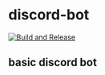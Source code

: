 # discord-bot
[![Build and Release](https://github.com/mattkasun/discord-bot/actions/workflows/buildandrelease.yml/badge.svg)](https://github.com/mattkasun/discord-bot/actions/workflows/buildandrelease.yml)
## basic discord bot

